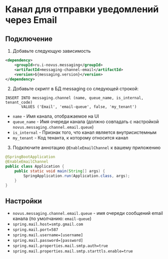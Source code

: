 # Канал для отправки уведомлений через Email

## Подключение

1. Добавьте следующую зависимость

```xml
<dependency>
    <groupId>ru.i-novus.messaging</groupId>
    <artifactId>messaging-channel-email</artifactId>
    <version>${messaging.version}</version>
</dependency>
```

2. Добавьте скрипт в БД messaging со следующей строкой:

```roomsql
INSERT INTO messaging.channel (name, queue_name, is_internal, tenant_code) 
       VALUES ('Email', 'email-queue', false, 'my_tenant')
```

- `name` - Имя канала, отображаемое на UI
- `queue_name` - Имя очереди канала (должно совпадать с настройкой `novus.messaging.channel.email.queue`)
- `is_internal` - Признак того, что канал является внутрисистемным
- `my_tenant` - Код тенанта, к которому относится канал

3. Подключите аннотацию `@EnableEmailChannel` к вашему приложению

```java
@SpringBootApplication
@EnableEmailChannel
public class Application {
    public static void main(String[] args) {
        SpringApplication.run(Application.class, args);
    }
}
```

## Настройки

- `novus.messaging.channel.email.queue` - имя очереди сообщений email канала (по умолчанию: `email-queue`)
- `spring.mail.host=smtp.gmail.com`
- `spring.mail.port=587`
- `spring.mail.username=[username]`
- `spring.mail.password=[password]`
- `spring.mail.properties.mail.smtp.auth=true`
- `spring.mail.properties.mail.smtp.starttls.enable=true`
